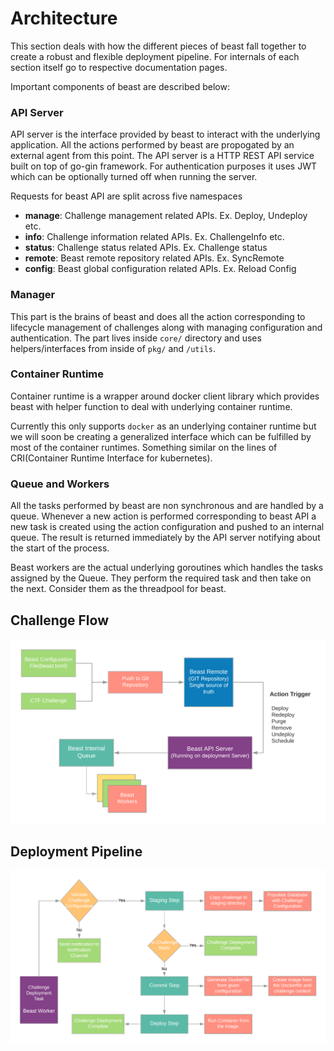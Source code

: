 # Architecture

This section deals with how the different pieces of beast fall together to create a robust and flexible
deployment pipeline. For internals of each section itself go to respective documentation pages.

Important components of beast are described below:

### API Server

API server is the interface provided by beast to interact with the underlying application. All the actions performed by beast
are propogated by an external agent from this point. The API server is a HTTP REST API service built on top of go-gin framework.
For authentication purposes it uses JWT which can be optionally turned off when running the server.

Requests for beast API are split across five namespaces

* **manage**: Challenge management related APIs. Ex. Deploy, Undeploy etc.
* **info**: Challenge information related APIs. Ex. ChallengeInfo etc.
* **status**: Challenge status related APIs. Ex. Challenge status
* **remote**: Beast remote repository related APIs. Ex. SyncRemote
* **config**: Beast global configuration related APIs. Ex. Reload Config

### Manager

This part is the brains of beast and does all the action corresponding to lifecycle management of challenges along with managing configuration
and authentication. The part lives inside `core/` directory and uses helpers/interfaces from inside of `pkg/` and `/utils`.

### Container Runtime

Container runtime is a wrapper around docker client library which provides beast with helper function to deal with underlying container runtime.

Currently this only supports `docker` as an underlying container runtime but we will soon be creating a generalized interface which can be fulfilled
by most of the container runtimes. Something similar on the lines of CRI(Container Runtime Interface for kubernetes).

### Queue and Workers

All the tasks performed by beast are non synchronous and are handled by a queue. Whenever a new action is performed corresponding to beast API
a new task is created using the action configuration and pushed to an internal queue. The result is returned immediately by the API server notifying about
the start of the process.

Beast workers are the actual underlying goroutines which handles the tasks assigned by the Queue. They perform the required task and then take on
the next. Consider them as the threadpool for beast.

## Challenge Flow

![Challenge Deployment Flow](res/challenge-flow.png)

## Deployment Pipeline

![Challenge Deployment Pipeline](res/deployment-pipeline.png)
